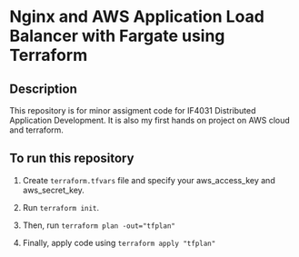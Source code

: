 # Nginx and AWS Application Load Balancer with Fargate using Terraform

## Description

This repository is for minor assigment code for IF4031 Distributed Application Development. It is also my first hands on project on AWS cloud and terraform.

## To run this repository

1. Create ```terraform.tfvars``` file and specify your aws_access_key and aws_secret_key.

2. Run ```terraform init```.
3. Then, run ```terraform plan -out="tfplan"```
4. Finally, apply code using ```terraform apply "tfplan"```

